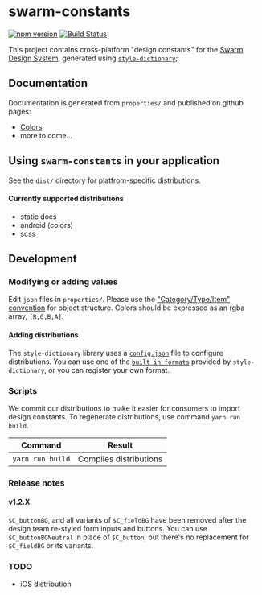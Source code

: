swarm-constants
===============

[![npm version](https://badge.fury.io/js/swarm-constants.svg)](https://badge.fury.io/js/swarm-constants)
[![Build Status](https://travis-ci.org/meetup/swarm-constants.svg?branch=master)](https://travis-ci.org/meetup/swarm-constants)

This project contains cross-platform "design constants" for the
[Swarm Design System](https://github.com/meetup/swarm-design-system), generated
using [`style-dictionary`](https://amzn.github.io/style-dictionary/);

## Documentation
Documentation is generated from `properties/` and published on github pages:

- [Colors](https://meetup.github.io/swarm-constants/)
- more to come...

## Using `swarm-constants` in your application
See the `dist/` directory for platfrom-specific distributions.

#### Currently supported distributions
- static docs
- android (colors)
- scss

## Development

### Modifying or adding values
Edit `json` files in `properties/`. Please use the
["Category/Type/Item" convention](https://amzn.github.io/style-dictionary/property_structure)
for object structure. Colors should be expressed as an rgba array, `[R,G,B,A]`.

#### Adding distributions
The `style-dictionary` library uses a [`config.json`](https://amzn.github.io/style-dictionary/configuration)
file to configure distributions. You can use one of the [`built in formats`](https://amzn.github.io/style-dictionary/formats_and_templates)
provided by `style-dictionary`, or you can register your own format.

### Scripts
We commit our distributions to make it easier for consumers to import design constants.
To regenerate distributions, use command `yarn run build`.

Command              | Result
-------------------- | -----------------------------
`yarn run build`     | Compiles distributions

### Release notes
#### v1.2.X
`$C_buttonBG`, and all variants of `$C_fieldBG` have been removed after the design team re-styled form inputs and buttons. You can use `$C_buttonBGNeutral` in place of `$C_button`, but there's no replacement for `$C_fieldBG` or its variants.

### TODO
- iOS distribution

